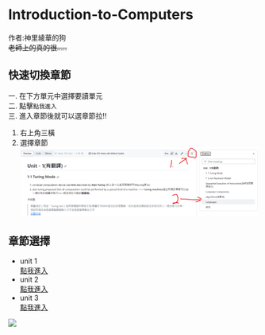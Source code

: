 # Introduction-to-Computers  
作者:神里綾華的狗  
~~老師上的真的很.....~~
## 快速切換章節
一. 在下方單元中選擇要讀單元  
二. 點擊`點我進入`  
三. 進入章節後就可以選章節拉!! 
1. 右上角三橫
2. 選擇章節  
![](https://github.com/archie0732/Introduction-to-Computers/blob/main/picture/%E8%9E%A2%E5%B9%95%E6%93%B7%E5%8F%96%E7%95%AB%E9%9D%A2%202023-10-18%20211420.png)
## 章節選擇
* unit 1    
  [點我進入](https://github.com/archie0732/Introduction-to-Computers/tree/main/U1)
* unit 2  
  [點我進入](https://github.com/archie0732/Introduction-to-Computers/tree/main/U2)
* unit 3  
  [點我進入](https://github.com/archie0732/Introduction-to-Computers/tree/main/U3)


![](https://github.com/archie0732/Introduction-to-Computers/blob/main/picture/anime/ayaka005.jpg)
